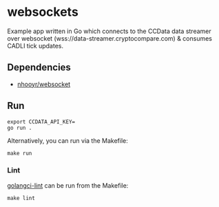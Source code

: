# websockets

Example app written in Go which connects to the CCData data streamer over websocket (wss://data-streamer.cryptocompare.com) & consumes CADLI tick updates.

## Dependencies

- [nhooyr/websocket](https://github.com/nhooyr/websocket)

## Run

```
export CCDATA_API_KEY=
go run .
```

Alternatively, you can run via the Makefile:

```
make run
```

### Lint

[golangci-lint](https://golangci-lint.run/) can be run from the Makefile:

```
make lint
```